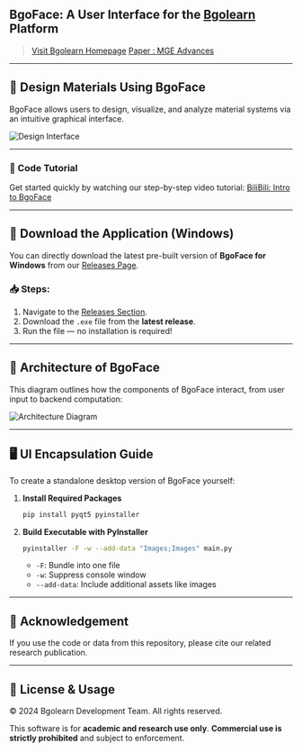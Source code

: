 
## BgoFace: A User Interface for the [Bgolearn](http://bgolearn.caobin.asia/) Platform

> [Visit Bgolearn Homepage](http://bgolearn.caobin.asia/) 
> [Paper : MGE Advances](https://onlinelibrary.wiley.com/doi/epdf/10.1002/mgea.70031) 

---

## 🌟 Design Materials Using BgoFace

BgoFace allows users to design, visualize, and analyze material systems via an intuitive graphical interface.

![Design Interface](https://github.com/user-attachments/assets/30870d63-9f60-4837-897d-8453d48e5b34)

---

### 🎥 Code Tutorial

Get started quickly by watching our step-by-step video tutorial:
[BiliBili: Intro to BgoFace](https://www.bilibili.com/video/BV1LTtLeaEZp/?spm_id_from=333.337.search-card.all.click)

---

## 💾 Download the Application (Windows)

You can directly download the latest pre-built version of **BgoFace for Windows** from our [Releases Page](https://github.com/Bgolearn/BgoFace/releases).

### 📥 Steps:

1. Navigate to the [Releases Section](https://github.com/Bgolearn/BgoFace/releases).
2. Download the `.exe` file from the **latest release**.
3. Run the file — no installation is required!

---

## 🧠 Architecture of BgoFace

This diagram outlines how the components of BgoFace interact, from user input to backend computation:

![Architecture Diagram](https://github.com/user-attachments/assets/17d5b63a-6f10-4783-b95e-d645c39709f3)

---

## 🖥️ UI Encapsulation Guide

To create a standalone desktop version of BgoFace yourself:

1. **Install Required Packages**

   ```bash
   pip install pyqt5 pyinstaller
   ```

2. **Build Executable with PyInstaller**

   ```bash
   pyinstaller -F -w --add-data "Images;Images" main.py
   ```

   * `-F`: Bundle into one file
   * `-w`: Suppress console window
   * `--add-data`: Include additional assets like images

---

## 📄 Acknowledgement

If you use the code or data from this repository, please cite our related research publication.

---

## 📜 License & Usage

© 2024 Bgolearn Development Team. All rights reserved.

This software is for **academic and research use only**.
**Commercial use is strictly prohibited** and subject to enforcement.
